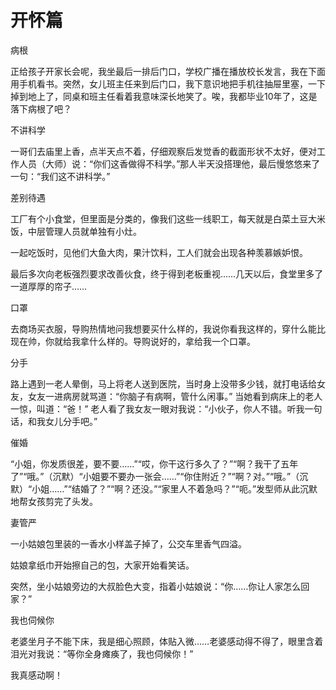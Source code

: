 # 开怀篇

病根 

正给孩子开家长会呢，我坐最后一排后门口，学校广播在播放校长发言，我在下面用手机看书。突然，女儿班主任来到后门口，我下意识地把手机往抽屉里塞，一下掉到地上了，同桌和班主任看着我意味深长地笑了。唉，我都毕业10年了，这是落下病根了吧？ 

不讲科学 

一哥们去庙里上香，点半天点不着，仔细观察后发觉香的截面形状不太好，便对工作人员（大师）说：“你们这香做得不科学。”那人半天没搭理他，最后慢悠悠来了一句：“我们这不讲科学。” 

差别待遇 

工厂有个小食堂，但里面是分类的，像我们这些一线职工，每天就是白菜土豆大米饭，中层管理人员就单独有小灶。 

一起吃饭时，见他们大鱼大肉，果汁饮料，工人们就会出现各种羡慕嫉妒恨。 

最后多次向老板强烈要求改善伙食，终于得到老板重视……几天以后，食堂里多了一道厚厚的帘子…… 

口罩 

去商场买衣服，导购热情地问我想要买什么样的，我说你看我这样的，穿什么能比现在帅，你就给我拿什么样的。导购说好的，拿给我一个口罩。 

分手 

路上遇到一老人晕倒，马上将老人送到医院，当时身上没带多少钱，就打电话给女友，女友一进病房就骂道：“你脑子有病啊，管什么闲事。” 当她看到病床上的老人一惊，叫道：“爸！” 老人看了我女友一眼对我说：“小伙子，你人不错。听我一句话，和我女儿分手吧。” 

催婚 

“小姐，你发质很差，要不要……”“哎，你干这行多久了？”“啊？我干了五年了”“哦。”（沉默）“小姐要不要办一张会……”“你住附近？”“啊？对。”“哦。”（沉默）“小姐……”“结婚了？”“啊？还没。”“家里人不着急吗？”“呃。”发型师从此沉默地帮女孩剪完了头发。 

妻管严 

一小姑娘包里装的一香水小样盖子掉了，公交车里香气四溢。 

姑娘拿纸巾开始擦自己的包，大家开始看笑话。 

突然，坐小姑娘旁边的大叔脸色大变，指着小姑娘说：“你……你让人家怎么回家？” 

我也伺候你 

老婆坐月子不能下床，我是细心照顾，体贴入微……老婆感动得不得了，眼里含着泪光对我说：“等你全身瘫痪了，我也伺候你！” 

我真感动啊！